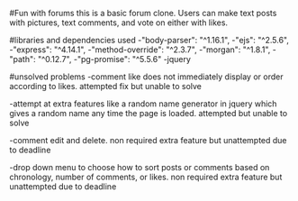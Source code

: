 #Fun with forums
this is a basic forum clone. Users can make text posts with pictures, text comments, and vote on either with likes.

#libraries and dependencies used
-"body-parser": "^1.16.1",
-"ejs": "^2.5.6",
-"express": "^4.14.1",
-"method-override": "^2.3.7",
-"morgan": "^1.8.1",
-"path": "^0.12.7",
-"pg-promise": "^5.5.6"
-jquery

#unsolved problems
-comment like does not immediately display or order according to likes. attempted fix but unable to solve

-attempt at extra features like a random name generator in jquery which gives a random name any time the page is loaded. attempted but unable to solve

-comment edit and delete. non required extra feature but unattempted due to deadline

-drop down menu to choose how to sort posts or comments based on chronology, number of comments, or likes. non required extra feature but unattempted due to deadline
